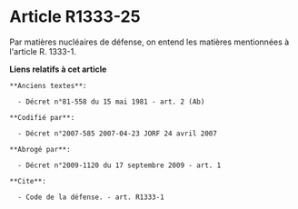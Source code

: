# Article R1333-25

Par matières nucléaires de défense, on entend les matières mentionnées à l'article R. 1333-1.

**Liens relatifs à cet article**

	**Anciens textes**:

	  - Décret n°81-558 du 15 mai 1981 - art. 2 (Ab)

	**Codifié par**:

	  - Décret n°2007-585 2007-04-23 JORF 24 avril 2007

	**Abrogé par**:

	  - Décret n°2009-1120 du 17 septembre 2009 - art. 1

	**Cite**:

	  - Code de la défense. - art. R1333-1
